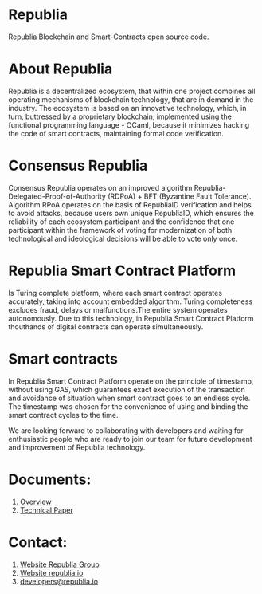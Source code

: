 # Republia
Republia Blockchain and Smart-Contracts open source code. 

# About Republia 
Republia is a decentralized ecosystem, that within one project combines all operating mechanisms of blockchain technology, that are in demand in the industry. The ecosystem is based on an innovative technology, which, in turn, buttressed by a proprietary blockchain, implemented using the functional programming language - OCaml, because it minimizes hacking the code of smart contracts, maintaining formal code verification.

# Consensus Republia 
Consensus Republia operates on an improved algorithm Republia-Delegated-Proof-of-Authority (RDPoA) + BFT (Byzantine Fault Tolerance). Algorithm RPoA operates on the basis of RepubliaID verification and helps to avoid attacks, because users own unique RepubliaID, which ensures the reliability of each ecosystem participant and the confidence that one participant within the framework of voting for modernization of both technological and ideological decisions will be able to vote only once.

# Republia Smart Contract Platform 
Is Turing complete platform, where each smart contract operates accurately, taking into account embedded algorithm. Turing completeness excludes fraud, delays or malfunctions.The entire system operates autonomously. Due to this technology, in Republia Smart Contract Platform thouthands of digital contracts can operate simultaneously.

# Smart contracts 
In Republia Smart Contract Platform operate on the principle of timestamp, without using GAS, which guarantees exact execution of the transaction and avoidance of situation when smart contract goes to an endless cycle.
The timestamp was chosen for the convenience of using and binding the smart contract cycles to the time.

We are looking forward to collaborating with developers and waiting for enthusiastic people who are ready to join our team for future development and improvement of Republia technology.


# Documents:
1. [Overview](https://media.republia.io/republia-overview-en.pdf/)
2. [Technical Paper](https://media.republia.io/republia-techpaper-en.pdf/)

  # Contact:
  1. [Website Republia Group](https://republia.group)
  2. [Website republia.io](https://republia.io)
  3. developers@republia.io
